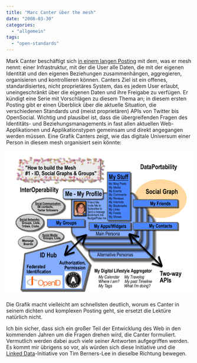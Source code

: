 ```yaml
---
title: "Marc Canter über the mesh"
date: "2008-03-30"
categories: 
  - "allgemein"
tags: 
  - "open-standards"
---
```


Mark Canter beschäftigt sich [in einem langen Posting](http://blog.broadbandmechanics.com/2008/03/how-to-build-the-mesh-1-id-social-graphs-and-groups "Marc’s Voice » Blog Archive » How to build the mesh - #1: ID, Social Graphs and Groups") mit dem, was er mesh nennt: einer Infrastruktur, mit der die User alle Daten, die mit der eigenen Identität und den eigenen Beziehungen zusammenhängen, aggregieren, organisieren und kontrollieren können. Canters Ziel ist ein offenes, standardisiertes, nicht proprietäres System, das es jedem User erlaubt, uneingeschränkt über die eigenen Daten und ihre Freigabe zu verfügen. Er kündigt eine Serie mit Vorschlägen zu diesem Thema an; in diesem ersten Posting gibt er einen Überblick über die aktuelle Situation, die verschiedenen Standards und (meist proprietären) APIs von Twitter bis OpenSocial. Wichtig und plausibel ist, dass die übergreifenden Fragen des Identitäts- und Beziehungsmanagements in fast allen aktuellen Web-Applikationen und Applikationstypen gemeinsam und direkt angegangen werden müssen. Eine Grafik Canters zeigt, wie das digitale Universum einer Person in diesem mesh organisiert sein könnte:

[![_1idmed_2](images/_1idmed_2.png "_1idmed_2")](http://blog.broadbandmechanics.com/wp-content/uploads/2008/03/_1-id-med.png)

Die Grafik macht vielleicht am schnellsten deutlich, worum es Canter in seinem dichten und komplexen Posting geht, sie ersetzt die Lektüre natürlich nicht.

Ich bin sicher, dass sich ein großer Teil der Entwicklung des Web in den kommenden Jahren um die Fragen drehen wird, die Canter formuliert. Vermutlich werden dabei auch viele seiner Antworten aufgegriffen werden. Es kommt mir übrigens so vor, als würden sich diese Initiative und die [Linked Data](http://www.w3.org/DesignIssues/LinkedData.html "Linked Data - Design Issues")\-Initiative von Tim Berners-Lee in dieselbe Richtung bewegen.
